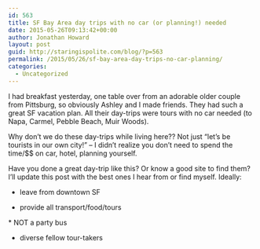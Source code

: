 ```yaml
---
id: 563
title: SF Bay Area day trips with no car (or planning!) needed
date: 2015-05-26T09:13:42+00:00
author: Jonathan Howard
layout: post
guid: http://staringispolite.com/blog/?p=563
permalink: /2015/05/26/sf-bay-area-day-trips-no-car-planning/
categories:
  - Uncategorized
---
```

I had breakfast yesterday, one table over from an adorable older couple from Pittsburg, so obviously Ashley​ and I made friends. They had such a great SF vacation plan. All their day-trips were tours with no car needed (to Napa, Carmel, Pebble Beach, Muir Woods).

Why don&#8217;t we do these day-trips while living here?? Not just &#8220;let&#8217;s be tourists in our own city!&#8221; &#8211; I didn&#8217;t realize you don&#8217;t need to spend the time/$$ on car, hotel, planning yourself.

Have you done a great day-trip like this? Or know a good site to find them? I&#8217;ll update this post with the best ones I hear from or find myself. Ideally:

* leave from downtown SF
  
* provide all transport/food/tours
  
* NOT a party bus
  
* diverse fellow tour-takers